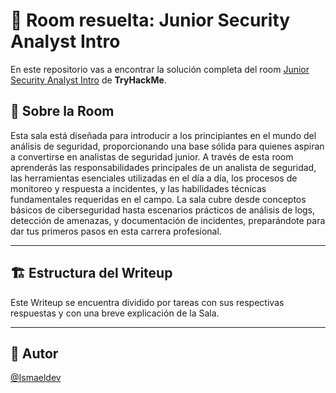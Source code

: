 # 🚪 Room resuelta: Junior Security Analyst Intro
En este repositorio vas a encontrar la solución completa del room [Junior Security Analyst Intro](https://tryhackme.com/room/juniorsecurityanalystintroroom) de **TryHackMe**.

## 📝 Sobre la Room
Esta sala está diseñada para introducir a los principiantes en el mundo del análisis de seguridad, proporcionando una base sólida para quienes aspiran a convertirse en analistas de seguridad junior. A través de esta room aprenderás las responsabilidades principales de un analista de seguridad, las herramientas esenciales utilizadas en el día a día, los procesos de monitoreo y respuesta a incidentes, y las habilidades técnicas fundamentales requeridas en el campo. La sala cubre desde conceptos básicos de ciberseguridad hasta escenarios prácticos de análisis de logs, detección de amenazas, y documentación de incidentes, preparándote para dar tus primeros pasos en esta carrera profesional.

---

## 🏗️ Estructura del Writeup
Este Writeup se encuentra dividido por tareas con sus respectivas respuestas y con una breve explicación de la Sala.

---

## 🥷 Autor
[@Ismaeldev](https://www.ismaeldev.com/)